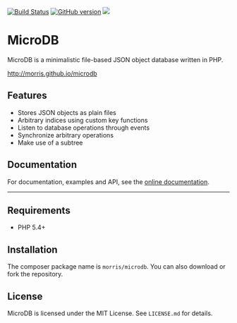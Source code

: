 [![Build Status](https://travis-ci.org/morris/microdb.svg?branch=master)](https://travis-ci.org/morris/microdb) [![GitHub version](https://badge.fury.io/gh/morris%2Fmicrodb.svg)](https://badge.fury.io/gh/morris%2Fmicrodb) ![](https://reposs.herokuapp.com/?path=morris/Microdb)

# MicroDB

MicroDB is a minimalistic file-based JSON object database written in
PHP.

http://morris.github.io/microdb


## Features

- Stores JSON objects as plain files
- Arbitrary indices using custom key functions
- Listen to database operations through events
- Synchronize arbitrary operations
- Make use of a subtree


## Documentation

For documentation, examples and API, see the [online documentation](http://morris.github.io/microdb).
****

## Requirements

- PHP 5.4+


## Installation

The composer package name is `morris/microdb`. You can also download or
fork the repository.


## License

MicroDB is licensed under the MIT License. See `LICENSE.md` for details.
